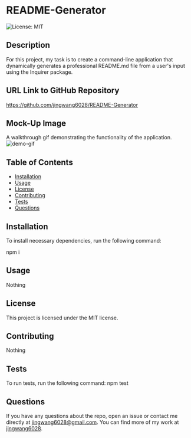 # README-Generator

![License: MIT](https://img.shields.io/badge/License-MIT-yellow.svg)

## Description

For this project, my task is to create a command-line application that dynamically generates a professional README.md file from a user's input using the Inquirer package.

## URL Link to GitHub Repository

https://github.com/jingwang6028/README-Generator

## Mock-Up Image

A walkthrough gif demonstrating the functionality of the application.
![demo-gif](README-Generator.gif)

## Table of Contents

- [Installation](#installation)
- [Usage](#usage)
- [License](#license)
- [Contributing](#contributing)
- [Tests](#tests)
- [Questions](#questions)

## Installation

To install necessary dependencies, run the following command:

npm i

## Usage

Nothing

## License

This project is licensed under the MIT license.

## Contributing

Nothing

## Tests

To run tests, run the following command:
npm test

## Questions

If you have any questions about the repo, open an issue or contact me directly at jingwang6028@gmail.com. You can find more of my work at [jingwang6028](https://github.com/jingwang6028).

